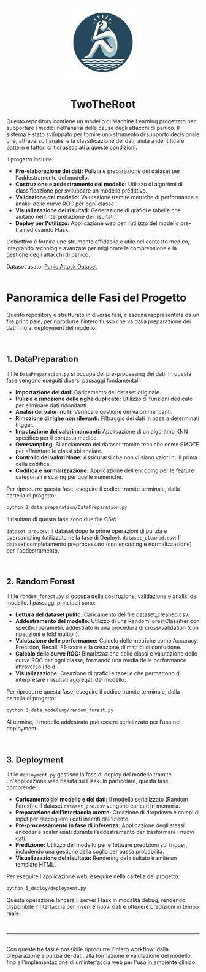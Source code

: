 <p align="center">
  <img src="./logo.png" width=200>
  <h1 align="center">TwoTheRoot</h1>
</p>

Questo repository contiene un modello di Machine Learning progettato per supportare i medici nell'analisi delle cause degli attacchi di panico. Il sistema è stato sviluppato per fornire uno strumento di supporto decisionale che, attraverso l'analisi e la classificazione dei dati, aiuta a identificare pattern e fattori critici associati a queste condizioni.

Il progetto include:
- **Pre-elaborazione dei dati:** Pulizia e preparazione dei dataset per l'addestramento del modello.
- **Costruzione e addestramento del modello:** Utilizzo di algoritmi di classificazione per sviluppare un modello predittivo.
- **Validazione del modello:** Valutazione tramite metriche di performance e analisi delle curve ROC per ogni classe.
- **Visualizzazione dei risultati:** Generazione di grafici e tabelle che aiutano nell'interpretazione dei risultati.
- **Deploy per l'utilizzo:** Applicazione web per l'utilizzo del modello pre-trained usando Flask.

L'obiettivo è fornire uno strumento affidabile e utile nel contesto medico, integrando tecnologie avanzate per migliorare la comprensione e la gestione degli attacchi di panico.

Dataset usato: [Panic Attack Dataset](https://www.kaggle.com/datasets/ashaychoudhary/panic-attack-dataset/data)
<br><br>

# Panoramica delle Fasi del Progetto

Questo repository è strutturato in diverse fasi, ciascuna rappresentata da un file principale, per riprodurre l'intero flusso che va dalla preparazione dei dati fino al deployment del modello.

<br>

## 1. DataPreparation

Il file `DataPreparation.py` si occupa del pre-processing dei dati. In questa fase vengono eseguiti diversi passaggi fondamentali:

- **Importazione dei dati:** Caricamento del dataset originale.
- **Pulizia e rimozione delle righe duplicate:** Utilizzo di funzioni dedicate per eliminare dati ridondanti.
- **Analisi dei valori nulli:** Verifica e gestione dei valori mancanti.
- **Rimozione di righe non rilevanti:** Filtraggio dei dati in base a determinati trigger.
- **Imputazione dei valori mancanti:** Applicazione di un'algoritmo KNN specifico per il contesto medico.
- **Oversampling:** Bilanciamento del dataset tramite tecniche come SMOTE per affrontare le classi sbilanciate.
- **Controllo dei valori None:** Assicurarsi che non vi siano valori nulli prima della codifica.
- **Codifica e normalizzazione:** Applicazione dell'encoding per le feature categoriali e scaling per quelle numeriche.

Per riprodurre questa fase, eseguire il codice tramite terminale, dalla cartella di progetto:
```bash
python 2_data_preparation/DataPreparation.py
```

Il risultato di questa fase sono due file CSV:

`dataset_pre.csv`: Il dataset dopo le prime operazioni di pulizia e oversampling (utilizzato nella fase di Deploy).
`dataset_cleaned.csv`: Il dataset completamento preprocessato (con encoding e normalizzazione) per l'addestramento.

<br>

## 2. Random Forest

Il file `random_forest.py` si occupa della costruzione, validazione e analisi del modello. I passaggi principali sono:

- **Lettura del dataset pulito:** Caricamento del file dataset_cleaned.csv.
- **Addestramento del modello:** Utilizzo di una RandomForestClassifier con specifici parametri, addestrato in una procedura di cross-validation (con ripetizioni e fold multipli).
- **Valutazione delle performance:** Calcolo delle metriche come Accuracy, Precision, Recall, F1-score e la creazione di matrici di confusione.
- **Calcolo delle curve ROC:** Binarizzazione delle classi e valutazione delle curve ROC per ogni classe, formando una media delle performance attraverso i fold.
- **Visualizzazione:** Creazione di grafici e tabelle che permettono di interpretare i risultati aggregati del modello.

Per riprodurre questa fase, eseguire il codice tramite terminale, dalla cartella di progetto:
```bash
python 3_data_modeling/random_forest.py
```
Al termine, il modello addestrato può essere serializzato per l’uso nel deployment.

<br>

## 3. Deployment

Il file `deployment.py` gestisce la fase di deploy del modello tramite un'applicazione web basata su Flask. In particolare, questa fase comprende:

- **Caricamento del modello e dei dati:** Il modello serializzato (Random Forest) e il dataset `dataset_pre.csv` vengono caricati in memoria.
- **Preparazione dell'interfaccia utente:** Creazione di dropdown e campi di input per raccogliere i dati inseriti dall'utente.
- **Pre-processamento in fase di inferenza:** Applicazione degli stessi encoder e scaler usati durante l’addestramento per trasformare i nuovi dati.
- **Predizione:** Utilizzo del modello per effettuare predizioni sul trigger, includendo una gestione della soglia per bassa probabilità.
- **Visualizzazione del risultato:** Rendering del risultato tramite un template HTML.

Per eseguire l'applicazione web, eseguire nella cartella del progetto:
```bash
python 5_deploy/deployment.py
```
Questa operazione lancerà il server Flask in modalità debug, rendendo disponibile l'interfaccia per inserire nuovi dati e ottenere predizioni in tempo reale.

<br>

---

<br>
Con queste tre fasi è possibile riprodurre l'intero workflow: dalla preparazione e pulizia dei dati, alla formazione e valutazione del modello, fino all'implementazione di un'interfaccia web per l'uso in ambiente clinico.